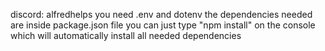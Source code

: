 discord: alfredhelps
you need .env and dotenv
the dependencies needed are inside package.json file
you can just type "npm install" on the console which will automatically install all needed dependencies
